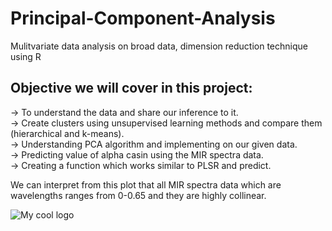 # Principal-Component-Analysis
Mulitvariate data analysis on broad data, dimension reduction technique using R


## Objective we will cover in this project:

-> To understand the data and share our inference to it.  
-> Create clusters using unsupervised learning methods and compare them (hierarchical and k-means).  
-> Understanding PCA algorithm and implementing on our given data.  
-> Predicting value of alpha casin using the MIR spectra data.  
-> Creating a function which works similar to PLSR and predict.  


We can interpret from this plot that all MIR spectra data which are wavelengths ranges from 0-0.65 and they are highly collinear. 

<img src="https://user-images.githubusercontent.com/******/********.file_format" alt="My cool logo"/>
